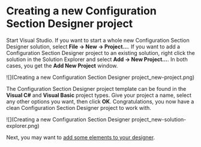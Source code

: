 # Creating a new Configuration Section Designer project

Start Visual Studio. If you want to start a whole new Configuration Section Designer solution, select **File -> New -> Project...**. If you want to add a Configuration Section Designer project to an existing solution, right click the solution in the Solution Explorer and select **Add -> New Project...**. In both cases, you get the **Add New Project** window.

![](Creating a new Configuration Section Designer project_new-project.png)

 The Configuration Section Designer project template can be found in the **Visual C#** and **Visual Basic** project types. Give your project a name, select any other options you want, then click **OK**. Congratulations, you now have a clean Configuration Section Designer project to work with.

![](Creating a new Configuration Section Designer project_new-solution-explorer.png)

Next, you may want to [add some elements to your designer](Adding-elements-to-the-Configuration-Section-Designer-diagram).